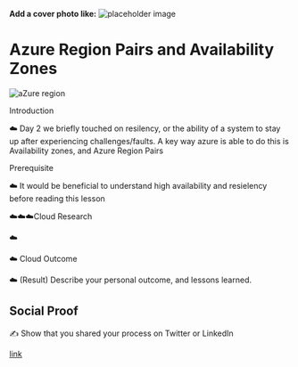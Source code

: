 **Add a cover photo like:**
![placeholder image](https://via.placeholder.com/1200x600)

# Azure Region Pairs and Availability Zones

![aZure region](https://user-images.githubusercontent.com/102994059/193945388-da274f74-8b3d-446a-8a6a-63b0dbff318e.png)

 Introduction

☁️ Day 2 we briefly touched on resilency, or the ability of a system to stay up after experiencing challenges/faults. A key way azure is able to do this is Availability zones, and Azure Region Pairs

 Prerequisite

☁️ It would be beneficial to understand high availability and resielency before reading this lesson



 ☁️☁️☁️Cloud Research

☁️


 ☁️ Cloud Outcome

☁️ (Result) Describe your personal outcome, and lessons learned.



## Social Proof

✍️ Show that you shared your process on Twitter or LinkedIn

[link](link)
